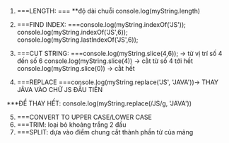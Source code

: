 1. ===LENGTH: === **độ dài chuỗi
console.log(myString.length)
3. ===FIND INDEX: 
===console.log(myString.indexOf('JS'));
console.log(myString.indexOf('JS',6));
console.log(myString.lastIndexOf('JS',6));

3. ===CUT STRING:
===console.log(myString.slice(4,6)); -> từ vị trí số 4 đến số 6
console.log(myString.slice(4)) -> cằt từ số 4 tới hết
console.log(myString.slice(0)) -> cằt hết

4. ===REPLACE
===console.log(myString.replace('JS', 'JAVA'))-> THAY JÂVA VÀO CHỮ JS ĐẦU TIỀN

***ĐỂ THAY HẾT:
console.log(myString.replace(/JS/g, 'JAVA'))

5. ===CONVERT TO UPPER CASE/LOWER CASE
6. ===TRIM: loại bỏ khoảng trắng 2 đầu
7. ===SPLIT: dựa vào điểm chung cắt thành phần tử của mảng